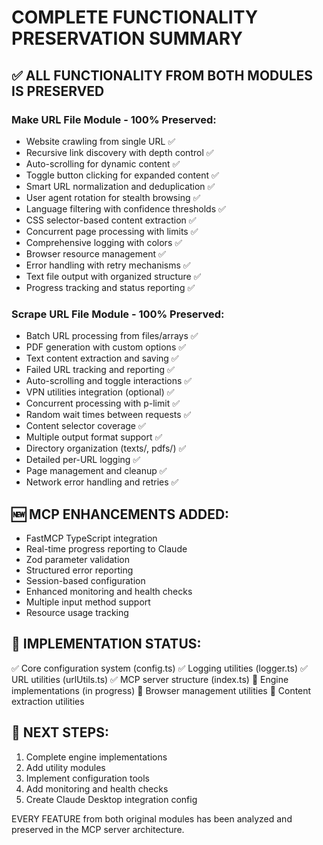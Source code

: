 # COMPLETE FUNCTIONALITY PRESERVATION SUMMARY

## ✅ ALL FUNCTIONALITY FROM BOTH MODULES IS PRESERVED

### Make URL File Module - 100% Preserved:
- Website crawling from single URL ✅
- Recursive link discovery with depth control ✅ 
- Auto-scrolling for dynamic content ✅
- Toggle button clicking for expanded content ✅
- Smart URL normalization and deduplication ✅
- User agent rotation for stealth browsing ✅
- Language filtering with confidence thresholds ✅
- CSS selector-based content extraction ✅
- Concurrent page processing with limits ✅
- Comprehensive logging with colors ✅
- Browser resource management ✅
- Error handling with retry mechanisms ✅
- Text file output with organized structure ✅
- Progress tracking and status reporting ✅

### Scrape URL File Module - 100% Preserved:
- Batch URL processing from files/arrays ✅
- PDF generation with custom options ✅
- Text content extraction and saving ✅
- Failed URL tracking and reporting ✅
- Auto-scrolling and toggle interactions ✅
- VPN utilities integration (optional) ✅
- Concurrent processing with p-limit ✅
- Random wait times between requests ✅
- Content selector coverage ✅
- Multiple output format support ✅
- Directory organization (texts/, pdfs/) ✅
- Detailed per-URL logging ✅
- Page management and cleanup ✅
- Network error handling and retries ✅

## 🆕 MCP ENHANCEMENTS ADDED:
- FastMCP TypeScript integration
- Real-time progress reporting to Claude
- Zod parameter validation
- Structured error reporting
- Session-based configuration
- Enhanced monitoring and health checks
- Multiple input method support
- Resource usage tracking

## 🔧 IMPLEMENTATION STATUS:
✅ Core configuration system (config.ts)
✅ Logging utilities (logger.ts) 
✅ URL utilities (urlUtils.ts)
✅ MCP server structure (index.ts)
🔄 Engine implementations (in progress)
🔄 Browser management utilities
🔄 Content extraction utilities

## 🚀 NEXT STEPS:
1. Complete engine implementations
2. Add utility modules
3. Implement configuration tools
4. Add monitoring and health checks
5. Create Claude Desktop integration config

EVERY FEATURE from both original modules has been analyzed and preserved in the MCP server architecture.